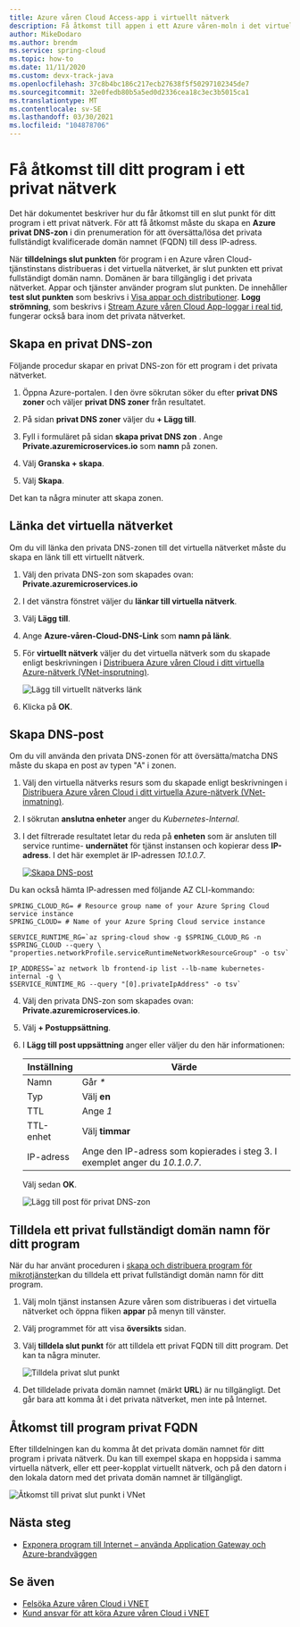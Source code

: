 ```yaml
---
title: Azure våren Cloud Access-app i virtuellt nätverk
description: Få åtkomst till appen i ett Azure våren-moln i det virtuella nätverket.
author: MikeDodaro
ms.author: brendm
ms.service: spring-cloud
ms.topic: how-to
ms.date: 11/11/2020
ms.custom: devx-track-java
ms.openlocfilehash: 37c8b4bc186c217ecb27638f5f50297102345de7
ms.sourcegitcommit: 32e0fedb80b5a5ed0d2336cea18c3ec3b5015ca1
ms.translationtype: MT
ms.contentlocale: sv-SE
ms.lasthandoff: 03/30/2021
ms.locfileid: "104878706"
---
```

# <a name="access-your-application-in-a-private-network"></a>Få åtkomst till ditt program i ett privat nätverk

Det här dokumentet beskriver hur du får åtkomst till en slut punkt för ditt program i ett privat nätverk.  För att få åtkomst måste du skapa en **Azure privat DNS-zon** i din prenumeration för att översätta/lösa det privata fullständigt kvalificerade domän namnet (FQDN) till dess IP-adress.

När **tilldelnings slut punkten** för program i en Azure våren Cloud-tjänstinstans distribueras i det virtuella nätverket, är slut punkten ett privat fullständigt domän namn. Domänen är bara tillgänglig i det privata nätverket. Appar och tjänster använder program slut punkten. De innehåller **test slut punkten** som beskrivs i [Visa appar och distributioner](spring-cloud-howto-staging-environment.md#view-apps-and-deployments). **Logg strömning**, som beskrivs i [Stream Azure våren Cloud App-loggar i real tid](spring-cloud-howto-log-streaming.md), fungerar också bara inom det privata nätverket.

## <a name="create-a-private-dns-zone"></a>Skapa en privat DNS-zon

Följande procedur skapar en privat DNS-zon för ett program i det privata nätverket.

1. Öppna Azure-portalen. I den övre sökrutan söker du efter **privat DNS zoner** och väljer **privat DNS zoner** från resultatet.

2. På sidan **privat DNS zoner** väljer du **+ Lägg till**.

3. Fyll i formuläret på sidan **skapa privat DNS zon** . Ange **<span>Private.azuremicroservices.io</span>** som **namn** på zonen.

4. Välj **Granska + skapa**.

5. Välj **Skapa**.

Det kan ta några minuter att skapa zonen.

## <a name="link-the-virtual-network"></a>Länka det virtuella nätverket

Om du vill länka den privata DNS-zonen till det virtuella nätverket måste du skapa en länk till ett virtuellt nätverk.

1. Välj den privata DNS-zon som skapades ovan: **<span>Private.azuremicroservices.io</span>** 

2. I det vänstra fönstret väljer du **länkar till virtuella nätverk**.

3. Välj **Lägg till**.

4. Ange **Azure-våren-Cloud-DNS-Link** som **namn på länk**.

5. För **virtuellt nätverk** väljer du det virtuella nätverk som du skapade enligt beskrivningen i [Distribuera Azure våren Cloud i ditt virtuella Azure-nätverk (VNet-insprutning)](spring-cloud-tutorial-deploy-in-azure-virtual-network.md).

    ![Lägg till virtuellt nätverks länk](media/spring-cloud-access-app-vnet/add-virtual-network-link.png)

6. Klicka på **OK**.

## <a name="create-dns-record"></a>Skapa DNS-post

Om du vill använda den privata DNS-zonen för att översätta/matcha DNS måste du skapa en post av typen "A" i zonen.

1. Välj den virtuella nätverks resurs som du skapade enligt beskrivningen i [Distribuera Azure våren Cloud i ditt virtuella Azure-nätverk (VNet-inmatning)](spring-cloud-tutorial-deploy-in-azure-virtual-network.md).

2. I sökrutan **anslutna enheter** anger du *Kubernetes-Internal*.

3. I det filtrerade resultatet letar du reda på **enheten** som är ansluten till service runtime- **undernätet** för tjänst instansen och kopierar dess **IP-adress**. I det här exemplet är IP-adressen *10.1.0.7*.

    [![Skapa DNS-post ](media/spring-cloud-access-app-vnet/create-dns-record.png)](media/spring-cloud-access-app-vnet/create-dns-record.png)

Du kan också hämta IP-adressen med följande AZ CLI-kommando:

```azurecli
SPRING_CLOUD_RG= # Resource group name of your Azure Spring Cloud service instance
SPRING_CLOUD= # Name of your Azure Spring Cloud service instance

SERVICE_RUNTIME_RG=`az spring-cloud show -g $SPRING_CLOUD_RG -n $SPRING_CLOUD --query \
"properties.networkProfile.serviceRuntimeNetworkResourceGroup" -o tsv`

IP_ADDRESS=`az network lb frontend-ip list --lb-name kubernetes-internal -g \
$SERVICE_RUNTIME_RG --query "[0].privateIpAddress" -o tsv`
```

4. Välj den privata DNS-zon som skapades ovan: **<span>Private.azuremicroservices.io</span>**.

5. Välj **+ Postuppsättning**.

6. I **Lägg till post uppsättning** anger eller väljer du den här informationen:

    |Inställning     |Värde                                                                      |
    |------------|---------------------------------------------------------------------------|
    |Namn        |Går *\**                                                                 |
    |Typ        |Välj **en**                                                               |
    |TTL         |Ange *1*                                                                  |
    |TTL-enhet    |Välj **timmar**                                                           |
    |IP-adress  |Ange den IP-adress som kopierades i steg 3. I exemplet anger du *10.1.0.7*.    |

    Välj sedan **OK**.

    ![Lägg till post för privat DNS-zon](media/spring-cloud-access-app-vnet/private-dns-zone-add-record.png)

## <a name="assign-private-fqdn-for-your-application"></a>Tilldela ett privat fullständigt domän namn för ditt program

När du har använt proceduren i [skapa och distribuera program för mikrotjänster](spring-cloud-tutorial-deploy-in-azure-virtual-network.md)kan du tilldela ett privat fullständigt domän namn för ditt program.

1. Välj moln tjänst instansen Azure våren som distribueras i det virtuella nätverket och öppna fliken **appar** på menyn till vänster.

2. Välj programmet för att visa **översikts** sidan.

3. Välj **tilldela slut punkt** för att tilldela ett privat FQDN till ditt program. Det kan ta några minuter.

    ![Tilldela privat slut punkt](media/spring-cloud-access-app-vnet/assign-private-endpoint.png)

4. Det tilldelade privata domän namnet (märkt **URL**) är nu tillgängligt. Det går bara att komma åt i det privata nätverket, men inte på Internet.

## <a name="access-application-private-fqdn"></a>Åtkomst till program privat FQDN

Efter tilldelningen kan du komma åt det privata domän namnet för ditt program i privata nätverk. Du kan till exempel skapa en hoppsida i samma virtuella nätverk, eller ett peer-kopplat virtuellt nätverk, och på den datorn i den lokala datorn med det privata domän namnet är tillgängligt.

![Åtkomst till privat slut punkt i VNet](media/spring-cloud-access-app-vnet/access-private-endpoint.png)

## <a name="next-steps"></a>Nästa steg

- [Exponera program till Internet – använda Application Gateway och Azure-brandväggen](spring-cloud-expose-apps-gateway-azure-firewall.md)

## <a name="see-also"></a>Se även

- [Felsöka Azure våren Cloud i VNET](spring-cloud-troubleshooting-vnet.md)
- [Kund ansvar för att köra Azure våren Cloud i VNET](spring-cloud-vnet-customer-responsibilities.md)